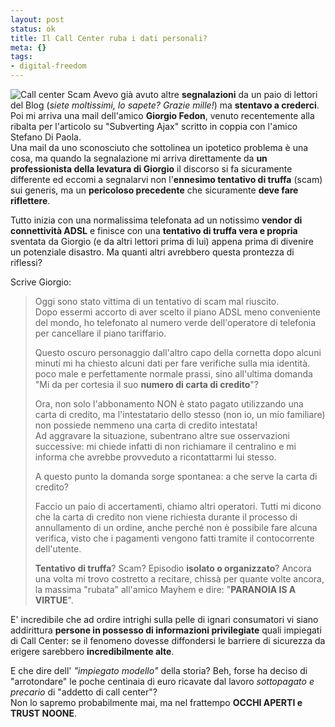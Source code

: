 ```yaml
--- 
layout: post
status: ok
title: Il Call Center ruba i dati personali?
meta: {}
tags: 
- digital-freedom
---
```

![Call center Scam](/download/20060107_scam.jpg) Avevo già avuto altre **segnalazioni** da un paio di lettori del Blog (*siete moltissimi, lo sapete? Grazie mille!*) ma **stentavo a crederci**.  
Poi mi arriva una mail dell'amico **Giorgio Fedon**, venuto recentemente alla ribalta per l'articolo su "Subverting Ajax" scritto in coppia con l'amico Stefano Di Paola.  
Una mail da uno sconosciuto che sottolinea un ipotetico problema è una cosa, ma quando la segnalazione mi arriva direttamente da **un professionista della levatura di Giorgio** il discorso si fa sicuramente differente ed eccomi a segnalarvi non l'**ennesimo tentativo di truffa** (scam) sui generis, ma un **pericoloso precedente** che sicuramente **deve fare riflettere**.  
  
Tutto inizia con una normalissima telefonata ad un notissimo **vendor di connettività ADSL** e finisce con una **tentativo di truffa vera e propria** sventata da Giorgio (e da altri lettori prima di lui) appena prima di divenire un potenziale disastro. Ma quanti altri avrebbero questa prontezza di riflessi?  
   
Scrive Giorgio:
> Oggi sono stato vittima di un tentativo di scam mal riuscito.   
> Dopo essermi accorto di aver scelto il piano ADSL meno conveniente del mondo, ho telefonato al numero verde dell'operatore di telefonia per cancellare il piano tariffario.  
>  
> Questo oscuro personaggio dall'altro capo della cornetta dopo alcuni minuti mi ha chiesto alcuni dati per fare verifiche sulla mia identità. poco male e perfettamente normale prassi, sino all'ultima domanda "Mi da per cortesia il suo **numero di carta di credito**"?  
>   
> Ora, non solo l'abbonamento NON è stato pagato utilizzando una carta di credito, ma l'intestatario dello stesso (non io, un mio familiare) non possiede nemmeno una carta di credito intestata!    
> Ad aggravare la situazione, subentrano altre sue osservazioni successive: mi chiede infatti di non richiamare il centralino e mi informa che avrebbe provveduto a ricontattarmi lui stesso.  
> 
> A questo punto la domanda sorge spontanea: a che serve la carta di credito?  
>  
> Faccio un paio di accertamenti, chiamo altri operatori. Tutti mi dicono che la carta di credito non viene richiesta durante il processo di annullamento di un ordine, anche perché non è possibile fare alcuna verifica, visto che i pagamenti vengono fatti tramite il contocorrente dell'utente.  
>  
> **Tentativo di truffa**? Scam? Episodio **isolato o organizzato**?
Ancora una volta mi trovo costretto a recitare, chissà per quante volte ancora, la massima "rubata" all'amico Mayhem e dire: "**PARANOIA IS A VIRTUE**".  
  
E' incredibile che ad ordire intrighi sulla pelle di ignari consumatori vi siano addirittura **persone in possesso di informazioni privilegiate** quali impiegati di Call Center: se il fenomeno dovesse diffondersi le barriere di sicurezza da erigere sarebbero **incredibilmente alte**.  
  
E che dire dell' *"impiegato modello"* della storia? Beh, forse ha deciso di "arrotondare" le poche centinaia di euro ricavate dal lavoro *sottopagato e precario* di "addetto di call center"?  
Non lo sapremo probabilmente mai, ma nel frattempo **OCCHI APERTI e TRUST NOONE**. 
